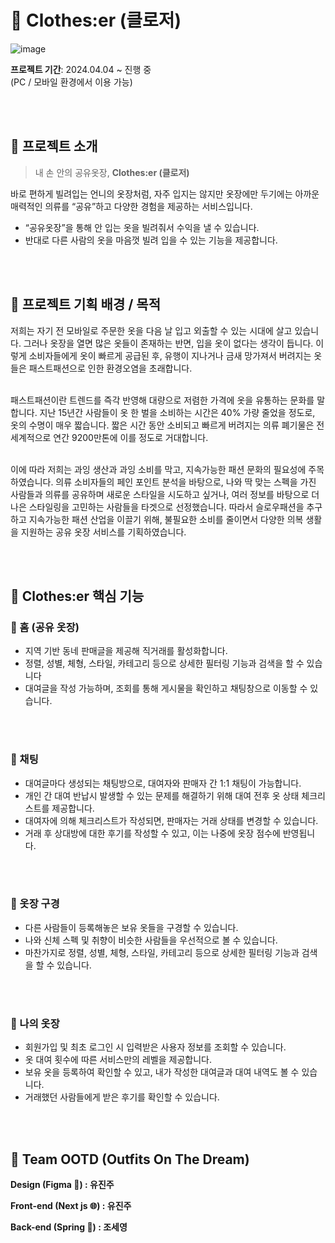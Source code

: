 # 💜 Clothes:er (클로저)
![image](https://github.com/user-attachments/assets/079d7537-e75a-4f4d-84b6-66c5a7c0af43)

**프로젝트 기간**: 2024.04.04 ~ 진행 중  <br>
(PC / 모바일 환경에서 이용 가능)

<br><br>

## 💜 프로젝트 소개
> 내 손 안의 공유옷장, **Clothes:er (클로저)**

바로 편하게 빌려입는 언니의 옷장처럼, 자주 입지는 않지만 옷장에만 두기에는 아까운 매력적인 의류를 “공유”하고 다양한 경험을 제공하는 서비스입니다.

- “공유옷장”을 통해 안 입는 옷을 빌려줘서 수익을 낼 수 있습니다.
- 반대로 다른 사람의 옷을 마음껏 빌려 입을 수 있는 기능을 제공합니다.

<br><br>

## 💜 프로젝트 기획 배경 / 목적

저희는 자기 전 모바일로 주문한 옷을 다음 날 입고 외출할 수 있는 시대에 살고 있습니다. 그러나 옷장을 열면 많은 옷들이 존재하는 반면, 입을 옷이 없다는 생각이 듭니다. 이렇게 소비자들에게 옷이 빠르게 공급된 후, 유행이 지나거나 금새 망가져서 버려지는 옷들은 패스트패션으로 인한 환경오염을 초래합니다.<br><br>

패스트패션이란 트렌드를 즉각 반영해 대량으로 저렴한 가격에 옷을 유통하는 문화를 말합니다. 지난 15년간 사람들이 옷 한 벌을 소비하는 시간은 40% 가량 줄었을 정도로, 옷의 수명이 매우 짧습니다. 짧은 시간 동안 소비되고 빠르게 버려지는 의류 폐기물은 전 세계적으로 연간 9200만톤에 이를 정도로 거대합니다. <br><br>

이에 따라 저희는 과잉 생산과 과잉 소비를 막고, 지속가능한 패션 문화의 필요성에 주목하였습니다. 의류 소비자들의 페인 포인트 분석을 바탕으로, 나와 딱 맞는 스펙을 가진 사람들과 의류를 공유하며 새로운 스타일을 시도하고 싶거나, 여러 정보를 바탕으로 더 나은 스타일링을 고민하는 사람들을 타겟으로 선정했습니다. 따라서 슬로우패션을 추구하고 지속가능한 패션 산업을 이끌기 위해, 불필요한 소비를 줄이면서 다양한 의복 생활을 지원하는 공유 옷장 서비스를 기획하였습니다.

<br><br>

## 💜 Clothes:er 핵심 기능

### 📍 홈 (공유 옷장)

- 지역 기반 동네 판매글을 제공해 직거래를 활성화합니다.
- 정렬, 성별, 체형, 스타일, 카테고리 등으로 상세한 필터링 기능과 검색을 할 수 있습니다
- 대여글을 작성 가능하며, 조회를 통해 게시물을 확인하고 채팅창으로 이동할 수 있습니다.

<br><br>

### 📍 채팅

- 대여글마다 생성되는 채팅방으로, 대여자와 판매자 간 1:1 채팅이 가능합니다.
- 개인 간 대여 반납시 발생할 수 있는 문제를 해결하기 위해 대여 전후 옷 상태 체크리스트를 제공합니다.
- 대여자에 의해 체크리스트가 작성되면, 판매자는 거래 상태를 변경할 수 있습니다.
- 거래 후 상대방에 대한 후기를 작성할 수 있고, 이는 나중에 옷장 점수에 반영됩니다.

<br><br>

###  📍 옷장 구경

- 다른 사람들이 등록해놓은 보유 옷들을 구경할 수 있습니다.
- 나와 신체 스펙 및 취향이 비슷한 사람들을 우선적으로 볼 수 있습니다.
- 마찬가지로 정렬, 성별, 체형, 스타일, 카테고리 등으로 상세한 필터링 기능과 검색을 할 수 있습니다.

<br><br>

###  📍 나의 옷장

- 회원가입 및 최초 로그인 시 입력받은 사용자 정보를 조회할 수 있습니다.
- 옷 대여 횟수에 따른 서비스만의 레벨을 제공합니다.
- 보유 옷을 등록하여 확인할 수 있고, 내가 작성한 대여글과 대여 내역도 볼 수 있습니다.
- 거래했던 사람들에게 받은 후기를 확인할 수 있습니다.

<br><br>

## 💜 Team OOTD (Outfits On The Dream)

**Design (Figma 🎨) : 유진주** <br>

**Front-end (Next js 🌐) : 유진주** <br>

**Back-end (Spring 🌱) : 조세영** <br>
